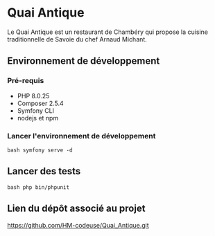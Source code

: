 # Quai Antique

Le Quai Antique est un restaurant de Chambéry qui propose la cuisine traditionnelle de Savoie du chef Arnaud Michant. 

## Environnement de développement 

### Pré-requis
-   PHP 8.0.25
-   Composer 2.5.4
-   Symfony CLI
-   nodejs et npm

### Lancer l'environnement de développement 

``bash
symfony serve -d
``
## Lancer des tests

``bash
php bin/phpunit
``

## Lien du dépôt associé au projet
https://github.com/HM-codeuse/Quai_Antique.git
